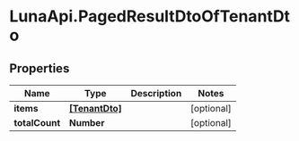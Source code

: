 # LunaApi.PagedResultDtoOfTenantDto

## Properties

Name | Type | Description | Notes
------------ | ------------- | ------------- | -------------
**items** | [**[TenantDto]**](TenantDto.md) |  | [optional] 
**totalCount** | **Number** |  | [optional] 


